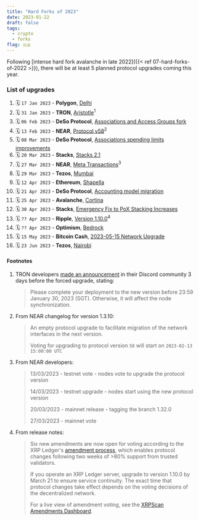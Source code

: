 ```yaml
---
title: "Hard Forks of 2023"
date: 2023-01-22
draft: false
tags:
  - crypto
  - forks
flag: 🇬🇧
---
```


Following [intense hard fork avalanche in late 2022]({{< ref 07-hard-forks-of-2022 >}}), there will be at least 5 planned protocol upgrades coming this year.

<!--more-->

### List of upgrades

1. 🗓️ `17 Jan 2023` - **Polygon**, [Delhi](https://forum.polygon.technology/t/pip-7-delhi-hardfork/10904)
1. 🗓️ `31 Jan 2023` - **TRON**, [Aristotle](https://github.com/tronprotocol/java-tron/releases/tag/GreatVoyage-v4.7.0.1)<sup>1</sup>
1. 🗓️ `06 Feb 2023` - **DeSo Protocol**, [Associations and Access Groups fork](https://github.com/deso-protocol/core/releases/tag/v3.1.1)
1. 🗓️ `13 Feb 2023` - **NEAR**, [Protocol v58](https://github.com/near/nearcore/releases/tag/1.31.0)<sup>2</sup>
1. 🗓️ `08 Mar 2023` - **DeSo Protocol**, [Associations spending limits improvements](https://github.com/deso-protocol/core/releases/tag/v3.2.0)
1. 🗓️ `20 Mar 2023` - **Stacks**, [Stacks 2.1](https://stacks.org/stacks-21-what-to-expect)
1. 🗓️ `27 Mar 2023` - **NEAR**, [Meta Transactions](https://github.com/near/nearcore/releases/tag/1.32.0)<sup>3</sup>
1. 🗓️ `29 Mar 2023` - **Tezos**, [Mumbai](https://tzstats.com/election/44)
1. 🗓️ `12 Apr 2023` - **Ethereum**, [Shapella](https://blog.ethereum.org/2023/03/28/shapella-mainnet-announcement)
1. 🗓️ `21 Apr 2023` - **DeSo Protocol**, [Accounting model migration](https://github.com/deso-protocol/core/releases/tag/v3.3.0)
1. 🗓️ `25 Apr 2023` - **Avalanche**, [Cortina](https://github.com/ava-labs/avalanchego/releases/tag/v1.10.0)
1. 🗓️ `30 Apr 2023` - **Stacks**, [Emergency Fix to PoX Stacking Increases](https://forum.stacks.org/t/a-bug-in-stacks-increase-call-is-impacting-stacking-rewards-this-cycle/14867?u=cuevasm)
1. 🗓️ `?? Apr 2023` - **Ripple**, [Version 1.10.0](https://github.com/XRPLF/rippled/releases/tag/1.10.0)<sup>4</sup>
1. 🗓️ `?? Apr 2023` - **Optimism**, [Bedrock](https://community.optimism.io/docs/developers/bedrock/explainer/)
1. 🗓️ `15 May 2023` - **Bitcoin Cash**, [2023-05-15 Network Upgrade](https://upgradespecs.bitcoincashnode.org/2023-05-15-upgrade/)
1. 🗓️ `23 Jun 2023` - **Tezos**, [Nairobi](https://tzstats.com/election/46)

#### Footnotes

1. TRON developers [made an announcement](https://discord.com/channels/491685925227724801/494678858340237312/1068844678432178176) in their Discord community 3 days before the forced upgrade, stating:

    > Please complete your deployment to the new version before 23:59 January 30, 2023 (SGT). Otherwise, it will affect the node synchronization.

2. From NEAR changelog for version 1.3.10:

    > An empty protocol upgrade to facilitate migration of the network interfaces in the next version.
    > 
    > Voting for upgrading to protocol version `58` will start on `2023-02-13 15:00:00 UTC`

3. From NEAR developers:

    > 13/03/2023 - testnet vote - nodes vote to upgrade the protocol version
    > 
    > 14/03/2023 - testnet upgrade - nodes start using the new protocol version
    > 
    > 20/03/2023 - mainnet release - tagging the branch 1.32.0
    > 
    > 27/03/2023 - mainnet vote

4. From release notes:

    > Six new amendments are now open for voting according to the XRP Ledger's [amendment process](https://xrpl.org/amendments.html), which enables protocol changes following two weeks of >80% support from trusted validators.
    > 
    > If you operate an XRP Ledger server, upgrade to version 1.10.0 by March 21 to ensure service continuity. The exact time that protocol changes take effect depends on the voting decisions of the decentralized network.
    > 
    > For a live view of amendment voting, see the [XRPScan Amendments Dashboard](https://xrpscan.com/amendments).

